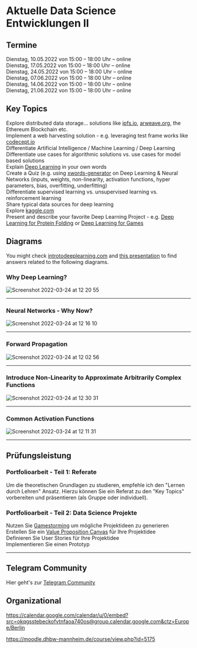# Aktuelle Data Science Entwicklungen II

## Termine
Dienstag, 10.05.2022 von 15:00 – 18:00 Uhr – online  
Dienstag, 17.05.2022 von 15:00 – 18:00 Uhr – online  
Dienstag, 24.05.2022 von 15:00 – 18:00 Uhr – online  
Dienstag, 07.06.2022 von 15:00 – 18:00 Uhr – online  
Dienstag, 14.06.2022 von 15:00 – 18:00 Uhr – online  
Dienstag, 21.06.2022 von 15:00 – 18:00 Uhr – online  

## Key Topics 
Explore distributed data storage... solutions like [ipfs.io](https://ipfs.io), [arweave.org](https://arweave.org), the Ethereum Blockchain etc.   
Implement a web harvesting solution - e.g. leveraging test frame works like [codecept.io](https://codecept.io/)   
Differentiate Artificial Intelligence / Machine Learning / Deep Learning   
Differentiate use cases for algorithmic solutions vs. use cases for model based solutions   
Explain [Deep Learning](https://www.youtube.com/watch?v=7sB052Pz0sQ) in your own words    
Create a Quiz (e.g. using [xwords-generator](https://www.xwords-generator.de/en) on Deep Learning & Neural Networks (inputs, weights, non-linearity, activation functions, hyper parameters, bias, overfitting, underfitting)   
Differentiate supervised learning vs. unsupervised learning vs. reinforcement learning   
Share typical data sources for deep learning     
Explore [kaggle.com](https://www.kaggle.com/)   
Present and describe your favorite Deep Learning Project - e.g. [Deep Learning for Protein Folding](https://www.youtube.com/watch?v=1YHsSFWn5OA) or [Deep Learning for Games](https://www.nature.com/articles/nature16961)    


## Diagrams
You might check [introtodeeplearning.com](http://introtodeeplearning.com/) and [this presentation](https://www.youtube.com/watch?v=7sB052Pz0sQ) to find answers related to the following diagrams.

### Why Deep Learning?  
![Screenshot 2022-03-24 at 12 20 55](https://user-images.githubusercontent.com/43786652/159905941-2cce611d-deaa-4634-b74e-7702d5bbbe96.png)

--- 

### Neural Networks - Why Now?
![Screenshot 2022-03-24 at 12 16 10](https://user-images.githubusercontent.com/43786652/159905489-4657bafe-7514-49cc-b309-3022bc42a7d7.png)

--- 

### Forward Propagation
![Screenshot 2022-03-24 at 12 02 56](https://user-images.githubusercontent.com/43786652/159904098-259cb379-0f0a-487c-afa0-87f4e8c383f8.png)

--- 

### Introduce Non-Linearity to Approximate Arbitrarily Complex Functions
![Screenshot 2022-03-24 at 12 30 31](https://user-images.githubusercontent.com/43786652/159907416-1d22a0fb-0ee2-4c93-a427-a6a65b7d3456.png)

--- 

### Common Activation Functions
![Screenshot 2022-03-24 at 12 11 31](https://user-images.githubusercontent.com/43786652/159904375-a20670e8-9234-4bf9-a48f-92c75ef3f9ff.png)


--- 

## Prüfungsleistung
### Portfolioarbeit - Teil 1: Referate
Um die theoretischen Grundlagen zu studieren, empfehle ich den "Lernen durch Lehren" Ansatz. Hierzu können Sie ein Referat zu den "Key Topics" vorbereiten und präsentieren (als Gruppe oder individuell). 

### Portfolioarbeit - Teil 2: Data Science Projekte
Nutzen Sie [Gamestorming](https://gamestorming.com/) um mögliche Projektideen zu generieren      
Erstellen Sie ein [Value Proposition Canvas](https://www.youtube.com/watch?v=ReM1uqmVfP0) für Ihre Projektidee  
Definieren Sie User Stories für Ihre Projektidee  
Implementieren Sie einen Prototyp  

--- 

## Telegram Community
Hier geht's zur [Telegram Community](https://t.me/+8suHHi_37BJlNzdi)

## Organizational
https://calendar.google.com/calendar/u/0/embed?src=okqgsstebeckofvtnfaoa740os@group.calendar.google.com&ctz=Europe/Berlin

https://moodle.dhbw-mannheim.de/course/view.php?id=5175 
